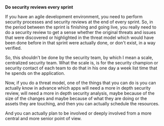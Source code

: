 **Do security reviews every sprint**

If you have an agile development environment, you need to perform security processes and security reviews at the end of every sprint. So, in the period between the sprint is finishing and going live, you really need to do a security review to get a sense whether the original threats and issues that were discovered or highlighted in the threat model which would have been done before in that sprint were actually done, or don't exist, in a way verified.

So, this shouldn't be done by the security team, by which I mean a scale, centralized security team. What the scale is, is for the security champion or security contact of each team to do that in his one day a week list time that he spends on the application.

Now, if you do a threat model, one of the things that you can do is you can actually know in advance which apps will need a more in depth security review, will need a more in depth security analysis, maybe because of the size of the changes and maybe because of what they are doing or the assets they are touching, and then you can actually schedule the resources.

And you can actually plan to be involved or deeply involved from a more central and more senior point of view. 
